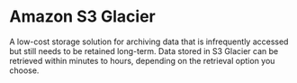 # Amazon S3 Glacier

A low-cost storage solution for archiving data that is infrequently accessed but still needs to be retained long-term. Data stored in S3 Glacier can be retrieved within minutes to hours, depending on the retrieval option you choose.

